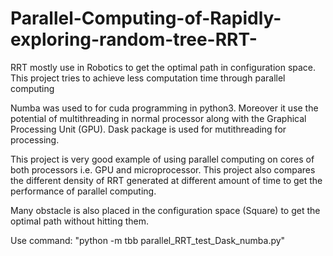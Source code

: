 # Parallel-Computing-of-Rapidly-exploring-random-tree-RRT-
RRT mostly use in Robotics to get the optimal path in configuration space. This project tries to achieve less computation time through parallel computing

Numba was used to for cuda programming in python3.
Moreover it use the potential of multithreading in normal processor along with the Graphical Processing Unit (GPU). Dask package is used for mutithreading for processing.

This project is very good example of using parallel computing on cores of both processors i.e. GPU and microprocessor.
This project also compares the different density of RRT generated at different amount of time to get the performance of parallel computing.

Many obstacle is also placed in the configuration space (Square) to get the optimal path without hitting them.

Use command: "python -m tbb parallel_RRT_test_Dask_numba.py"
